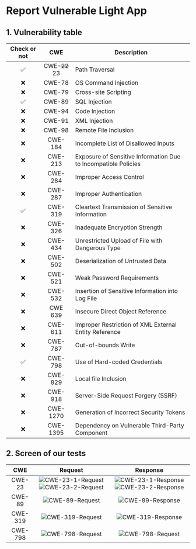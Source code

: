 # Report Vulnerable Light App

## 1. Vulnerability table

| Check or not | CWE | Description |
|:------------:|:---:|-------------|
| ✅ | CWE-~~22~~ 23 | Path Traversal |
| ❌ | CWE-78 | OS Command Injection |
| ❌ | CWE-79 | Cross-site Scripting |
| ✅ | CWE-89 | SQL Injection |
| ❌ | CWE-94 | Code Injection|
| ❌ | CWE-91 | XML Injection |
| ❌ | CWE-98 | Remote File Inclusion |
| ❌ | CWE-184 | Incomplete List of Disallowed Inputs |
| ❌ | CWE-213 | Exposure of Sensitive Information Due to Incompatible Policies |
| ❌ | CWE-284 | Improper Access Control |
| ❌ | CWE-287 | Improper Authentication |
| ✅ | CWE-319 | Cleartext Transmission of Sensitive Information |
| ❌ | CWE-326 | Inadequate Encryption Strength |
| ❌ | CWE-434 | Unrestricted Upload of File with Dangerous Type |
| ❌ | CWE-502 | Deserialization of Untrusted Data |
| ❌ | CWE-521 | Weak Password Requirements |
| ❌ | CWE-532 | Insertion of Sensitive Information into Log File |
| ❌ | CWE 639 | Insecure Direct Object Reference |
| ❌ | CWE-611 | Improper Restriction of XML External Entity Reference |
| ❌ | CWE-787 | Out-of-bounds Write |
| ✅ | CWE-798 | Use of Hard-coded Credentials |
| ❌ | CWE-829 | Local file Inclusion |
| ❌ | CWE-918 | Server-Side Request Forgery (SSRF) |
| ❌ | CWE-1270 | Generation of Incorrect Security Tokens |
| ❌ | CWE-1395 | Dependency on Vulnerable Third-Party Component |

## 2. Screen of our tests

| CWE | Request | Response |
|:---:|:-------:|:--------:|
| CWE-23 | ![CWE-23-1-Request](./Screenshots/CWE-23/cwe-23-1-request.png) ![CWE-23-2-Request](./Screenshots/CWE-23/cwe-23-2-request.png) | ![CWE-23-1-Response](./Screenshots/CWE-23/cwe-23-1-response.png) ![CWE-23-2-Response](./Screenshots/CWE-23/cwe-23-2-response.png) |
| CWE-89 | ![CWE-89-Request](./Screenshots/CWE-89/cwe-89-request.png) | ![CWE-89-Response](./Screenshots/CWE-89/cwe-89-response.png) |
| CWE-319 | ![CWE-319-Request](./Screenshots/CWE-319/cwe-319-request.png) | ![CWE-319-Response](./Screenshots/CWE-319/cwe-319-response.png) |
| CWE-798 | ![CWE-798-Request](./Screenshots/CWE-798/cwe-798-request.png) | ![CWE-798-Request](./Screenshots/CWE-798/cwe-798-response.png) |
